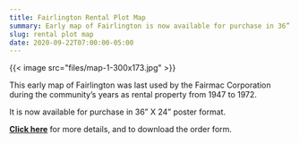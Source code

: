 ```yaml
---
title: Fairlington Rental Plot Map
summary: Early map of Fairlington is now available for purchase in 36” X 24” poster format.
slug: rental plot map
date: 2020-09-22T07:00:00-05:00
---
```


{{< image src="files/map-1-300x173.jpg" >}}

This early map of Fairlington was last used by the Fairmac Corporation during the community’s years as rental property from 1947 to 1972.

It is now available for purchase in 36” X 24” poster format.

[**Click here**](http://www.fairlingtonhistoricalsociety.org/community-models/maps/) for more details, and to download the order form.